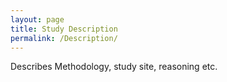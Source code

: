```yaml
---
layout: page
title: Study Description
permalink: /Description/
---
```


Describes Methodology, study site, reasoning etc.
